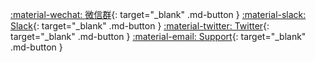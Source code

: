 [:material-wechat: 微信群](https://ma.alauda.cn/p/0f39a){: target="_blank" .md-button }
[:material-slack: Slack](https://kube-ovn-slackin.herokuapp.com/){: target="_blank" .md-button }
[:material-twitter: Twitter](https://twitter.com/KubeOvn){: target="_blank" .md-button }
[:material-email: Support](https://ma.alauda.cn/p/2f53a){: target="_blank" .md-button }

